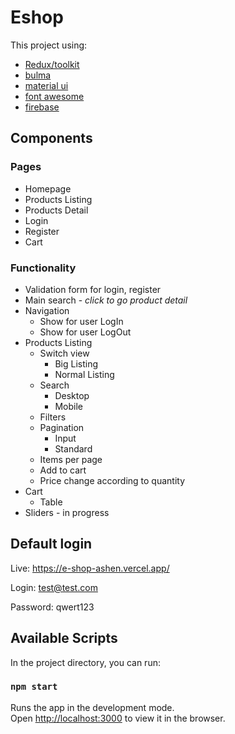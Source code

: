 # Eshop

This project using:
- [Redux/toolkit](https://redux-toolkit.js.org/)
- [bulma](https://bulma.io/)
- [material ui](https://mui.com/)
- [font awesome](https://fontawesome.com/)
- [firebase](https://firebase.google.com/)

## Components

### Pages
- Homepage
- Products Listing 
- Products Detail
- Login
- Register
- Cart

### Functionality 
- Validation form for login, register
- Main search - *click to go product detail*
- Navigation
    - Show for user LogIn
    - Show for user LogOut
- Products Listing
    - Switch view
        - Big Listing
        - Normal Listing
    - Search 
        - Desktop
        - Mobile
    - Filters 
    - Pagination
        - Input
        - Standard
    - Items per page
    - Add to cart
    - Price change according to quantity
- Cart
    - Table
- Sliders - in progress

## Default login 

Live: https://e-shop-ashen.vercel.app/

Login: test@test.com    

Password: qwert123

## Available Scripts

In the project directory, you can run:

### `npm start`

Runs the app in the development mode.\
Open [http://localhost:3000](http://localhost:3000) to view it in the browser.
